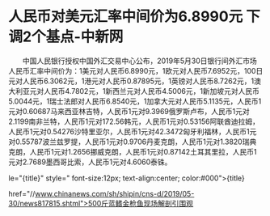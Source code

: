 # 人民币对美元汇率中间价为6.8990元 下调2个基点-中新网

　　中国人民银行授权中国外汇交易中心公布，2019年5月30日银行间外汇市场人民币汇率中间价为：1美元对人民币6.8990元，1欧元对人民币7.6952元，100日元对人民币6.3062元，1港元对人民币0.87895元，1英镑对人民币8.7262元，1澳大利亚元对人民币4.7802元，1新西兰元对人民币4.5006元，1新加坡元对人民币5.0044元，1瑞士法郎对人民币6.8540元，1加拿大元对人民币5.1135元，人民币1元对0.60687马来西亚林吉特，人民币1元对9.3969俄罗斯卢布，人民币1元对2.1199南非兰特，人民币1元对172.56韩元，人民币1元对0.53156阿联酋迪拉姆，人民币1元对0.54276沙特里亚尔，人民币1元对42.3472匈牙利福林，人民币1元对0.55787波兰兹罗提，人民币1元对0.9706丹麦克朗，人民币1元对1.3820瑞典克朗，人民币1元对1.2656挪威克朗，人民币1元对0.87142土耳其里拉，人民币1元对2.7689墨西哥比索，人民币1元对4.6060泰铢。

le="{title}" style=" font-size:12px; text-align:center; color:#000">{title}

href="//www.chinanews.com/sh/shipin/cns-d/2019/05-30/news817815.shtml">500斤蓝鳍金枪鱼现场解剖引围观
